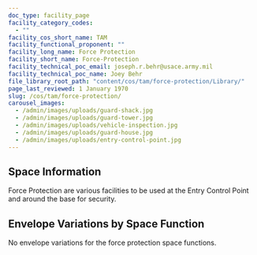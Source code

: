 ```yaml
---
doc_type: facility_page
facility_category_codes:
  - ""
facility_cos_short_name: TAM
facility_functional_proponent: ""
facility_long_name: Force Protection
facility_short_name: Force-Protection
facility_technical_poc_email: joseph.r.behr@usace.army.mil
facility_technical_poc_name: Joey Behr
file_library_root_path: "content/cos/tam/force-protection/Library/"
page_last_reviewed: 1 January 1970
slug: /cos/tam/force-protection/
carousel_images:
  - /admin/images/uploads/guard-shack.jpg
  - /admin/images/uploads/guard-tower.jpg
  - /admin/images/uploads/vehicle-inspection.jpg
  - /admin/images/uploads/guard-house.jpg
  - /admin/images/uploads/entry-control-point.jpg
---
```


## Space Information

Force Protection are various facilities to be used at the Entry Control Point and around the base for security.

## Envelope Variations by Space Function

No envelope variations for the force protection space functions.
